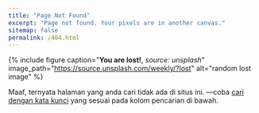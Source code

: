 ```yaml
---
title: "Page Not Found"
excerpt: "Page not found. Your pixels are in another canvas."
sitemap: false
permalink: /404.html
---
```

{% include figure caption="**You are lost!**, *source: unsplash*" image_path="https://source.unsplash.com/weekly/?lost" alt="random lost image" %}

Maaf, ternyata halaman yang anda cari tidak ada di situs ini. —coba [cari dengan kata kunci](/catetan/search) yang sesuai pada kolom pencarian di bawah.

<script>
  var GOOG_FIXURL_LANG = 'id';
  var GOOG_FIXURL_SITE = '{{ site.url }}'
</script>
<script src="https://linkhelp.clients.google.com/tbproxy/lh/wm/fixurl.js">
</script>

